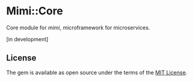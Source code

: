 # Mimi::Core

Core module for *mimi*, microframework for microservices.

[in development]

## License

The gem is available as open source under the terms of the [MIT License](http://opensource.org/licenses/MIT).

